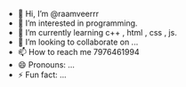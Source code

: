 - 👋 Hi, I’m @raamveerrr
- 👀 I’m interested in programming.
- 🌱 I’m currently learning c++ , html , css , js.
- 💞️ I’m looking to collaborate on ...
- 📫 How to reach me 7976461994
- 😄 Pronouns: ...
- ⚡ Fun fact: ...

<!---
raamveerrr/raamveerrr is a ✨ special ✨ repository because its `README.md` (this file) appears on your GitHub profile.
You can click the Preview link to take a look at your changes.
--->
